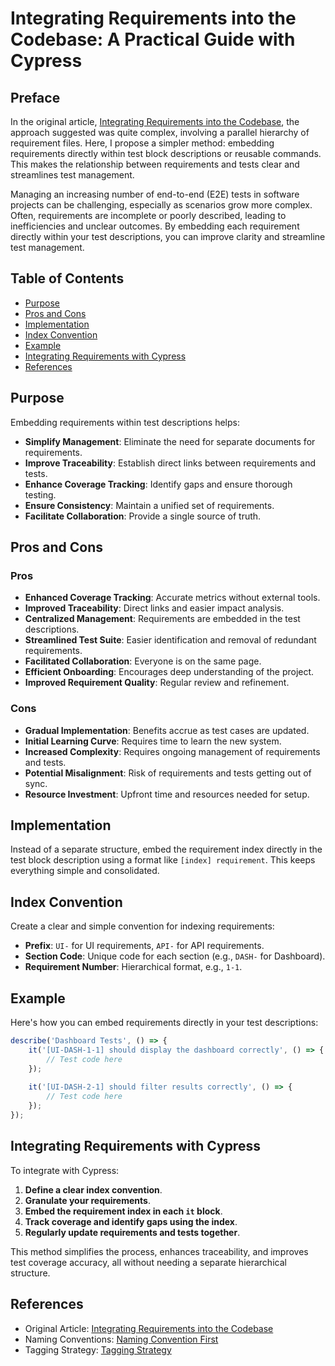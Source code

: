 # Integrating Requirements into the Codebase: A Practical Guide with Cypress

## Preface

In the original article, [Integrating Requirements into the Codebase](integrating-requirements-into-codebase.md), the approach suggested was quite complex, involving a parallel hierarchy of requirement files. Here, I propose a simpler method: embedding requirements directly within test block descriptions or reusable commands. This makes the relationship between requirements and tests clear and streamlines test management.

Managing an increasing number of end-to-end (E2E) tests in software projects can be challenging, especially as scenarios grow more complex. Often, requirements are incomplete or poorly described, leading to inefficiencies and unclear outcomes. By embedding each requirement directly within your test descriptions, you can improve clarity and streamline test management.

## Table of Contents

- [Purpose](#purpose)
- [Pros and Cons](#pros-and-cons)
- [Implementation](#implementation)
- [Index Convention](#index-convention)
- [Example](#example)
- [Integrating Requirements with Cypress](#integrating-requirements-with-cypress)
- [References](#references)

## Purpose

Embedding requirements within test descriptions helps:

- **Simplify Management**: Eliminate the need for separate documents for requirements.
- **Improve Traceability**: Establish direct links between requirements and tests.
- **Enhance Coverage Tracking**: Identify gaps and ensure thorough testing.
- **Ensure Consistency**: Maintain a unified set of requirements.
- **Facilitate Collaboration**: Provide a single source of truth.

## Pros and Cons

### Pros

- **Enhanced Coverage Tracking**: Accurate metrics without external tools.
- **Improved Traceability**: Direct links and easier impact analysis.
- **Centralized Management**: Requirements are embedded in the test descriptions.
- **Streamlined Test Suite**: Easier identification and removal of redundant requirements.
- **Facilitated Collaboration**: Everyone is on the same page.
- **Efficient Onboarding**: Encourages deep understanding of the project.
- **Improved Requirement Quality**: Regular review and refinement.

### Cons

- **Gradual Implementation**: Benefits accrue as test cases are updated.
- **Initial Learning Curve**: Requires time to learn the new system.
- **Increased Complexity**: Requires ongoing management of requirements and tests.
- **Potential Misalignment**: Risk of requirements and tests getting out of sync.
- **Resource Investment**: Upfront time and resources needed for setup.

## Implementation

Instead of a separate structure, embed the requirement index directly in the test block description using a format like `[index] requirement`. This keeps everything simple and consolidated.

## Index Convention

Create a clear and simple convention for indexing requirements:

- **Prefix**: `UI-` for UI requirements, `API-` for API requirements.
- **Section Code**: Unique code for each section (e.g., `DASH-` for Dashboard).
- **Requirement Number**: Hierarchical format, e.g., `1-1`.

## Example

Here's how you can embed requirements directly in your test descriptions:

```javascript
describe('Dashboard Tests', () => {
    it('[UI-DASH-1-1] should display the dashboard correctly', () => {
        // Test code here
    });
    
    it('[UI-DASH-2-1] should filter results correctly', () => {
        // Test code here
    });
});
```

## Integrating Requirements with Cypress

To integrate with Cypress:

1. **Define a clear index convention**.
2. **Granulate your requirements**.
3. **Embed the requirement index in each `it` block**.
4. **Track coverage and identify gaps using the index**.
5. **Regularly update requirements and tests together**.

This method simplifies the process, enhances traceability, and improves test coverage accuracy, all without needing a separate hierarchical structure.

## References

- Original Article: [Integrating Requirements into the Codebase](integrating-requirements-into-codebase.md)
- Naming Conventions: [Naming Convention First](naming-convention-first.md)
- Tagging Strategy: [Tagging Strategy](tagging-strategy.md)
